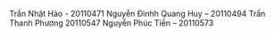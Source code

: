 Trần Nhật Hào - 20110471
Nguyễn Đìnhh Quang Huy – 20110494
Trần Thanh Phương 20110547
Nguyễn Phúc Tiền – 20110573

